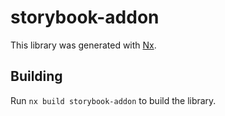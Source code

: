 # storybook-addon

This library was generated with [Nx](https://nx.dev).

## Building

Run `nx build storybook-addon` to build the library.
